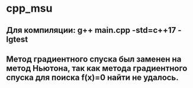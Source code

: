 # cpp_msu
## Для компиляции: g++ main.cpp -std=c++17 -lgtest
## Метод градиентного спуска был заменен на метод Ньютона, так как метода градиентного спуска для поиска f(x)=0 найти не удалось.